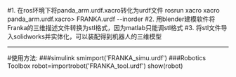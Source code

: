 #1. 在ros环境下将panda_arm.urdf.xacro转化为urdf文件
    rosrun xacro xacro panda_arm.urdf.xacro> FRANKA.urdf --inorder
#2. 用blender建模软件将Franka的三维描述文件转换为stl格式，因为matlab只能调stl格式
#3. 将stl文件导入solidworks并实体化，可以装配得到机器人的三维模型
        
----------

#使用方法:
###simulink
    smimport('FRANKA_simu.urdf')
###Robotics Toolbox
    robot=importrobot('FRANKA_tool.urdf')
    show(robot)

